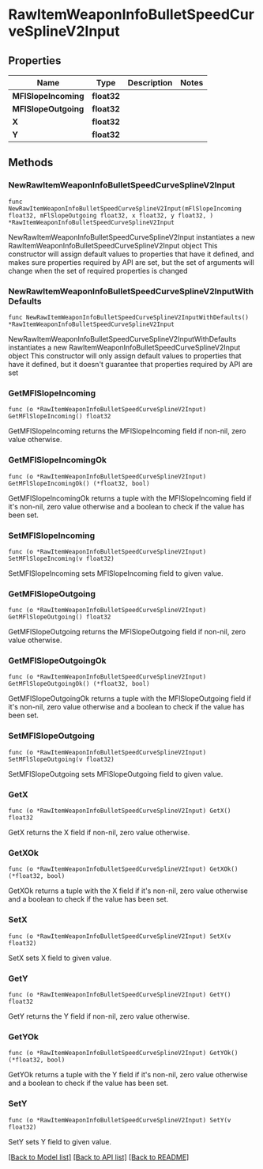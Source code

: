# RawItemWeaponInfoBulletSpeedCurveSplineV2Input

## Properties

Name | Type | Description | Notes
------------ | ------------- | ------------- | -------------
**MFlSlopeIncoming** | **float32** |  | 
**MFlSlopeOutgoing** | **float32** |  | 
**X** | **float32** |  | 
**Y** | **float32** |  | 

## Methods

### NewRawItemWeaponInfoBulletSpeedCurveSplineV2Input

`func NewRawItemWeaponInfoBulletSpeedCurveSplineV2Input(mFlSlopeIncoming float32, mFlSlopeOutgoing float32, x float32, y float32, ) *RawItemWeaponInfoBulletSpeedCurveSplineV2Input`

NewRawItemWeaponInfoBulletSpeedCurveSplineV2Input instantiates a new RawItemWeaponInfoBulletSpeedCurveSplineV2Input object
This constructor will assign default values to properties that have it defined,
and makes sure properties required by API are set, but the set of arguments
will change when the set of required properties is changed

### NewRawItemWeaponInfoBulletSpeedCurveSplineV2InputWithDefaults

`func NewRawItemWeaponInfoBulletSpeedCurveSplineV2InputWithDefaults() *RawItemWeaponInfoBulletSpeedCurveSplineV2Input`

NewRawItemWeaponInfoBulletSpeedCurveSplineV2InputWithDefaults instantiates a new RawItemWeaponInfoBulletSpeedCurveSplineV2Input object
This constructor will only assign default values to properties that have it defined,
but it doesn't guarantee that properties required by API are set

### GetMFlSlopeIncoming

`func (o *RawItemWeaponInfoBulletSpeedCurveSplineV2Input) GetMFlSlopeIncoming() float32`

GetMFlSlopeIncoming returns the MFlSlopeIncoming field if non-nil, zero value otherwise.

### GetMFlSlopeIncomingOk

`func (o *RawItemWeaponInfoBulletSpeedCurveSplineV2Input) GetMFlSlopeIncomingOk() (*float32, bool)`

GetMFlSlopeIncomingOk returns a tuple with the MFlSlopeIncoming field if it's non-nil, zero value otherwise
and a boolean to check if the value has been set.

### SetMFlSlopeIncoming

`func (o *RawItemWeaponInfoBulletSpeedCurveSplineV2Input) SetMFlSlopeIncoming(v float32)`

SetMFlSlopeIncoming sets MFlSlopeIncoming field to given value.


### GetMFlSlopeOutgoing

`func (o *RawItemWeaponInfoBulletSpeedCurveSplineV2Input) GetMFlSlopeOutgoing() float32`

GetMFlSlopeOutgoing returns the MFlSlopeOutgoing field if non-nil, zero value otherwise.

### GetMFlSlopeOutgoingOk

`func (o *RawItemWeaponInfoBulletSpeedCurveSplineV2Input) GetMFlSlopeOutgoingOk() (*float32, bool)`

GetMFlSlopeOutgoingOk returns a tuple with the MFlSlopeOutgoing field if it's non-nil, zero value otherwise
and a boolean to check if the value has been set.

### SetMFlSlopeOutgoing

`func (o *RawItemWeaponInfoBulletSpeedCurveSplineV2Input) SetMFlSlopeOutgoing(v float32)`

SetMFlSlopeOutgoing sets MFlSlopeOutgoing field to given value.


### GetX

`func (o *RawItemWeaponInfoBulletSpeedCurveSplineV2Input) GetX() float32`

GetX returns the X field if non-nil, zero value otherwise.

### GetXOk

`func (o *RawItemWeaponInfoBulletSpeedCurveSplineV2Input) GetXOk() (*float32, bool)`

GetXOk returns a tuple with the X field if it's non-nil, zero value otherwise
and a boolean to check if the value has been set.

### SetX

`func (o *RawItemWeaponInfoBulletSpeedCurveSplineV2Input) SetX(v float32)`

SetX sets X field to given value.


### GetY

`func (o *RawItemWeaponInfoBulletSpeedCurveSplineV2Input) GetY() float32`

GetY returns the Y field if non-nil, zero value otherwise.

### GetYOk

`func (o *RawItemWeaponInfoBulletSpeedCurveSplineV2Input) GetYOk() (*float32, bool)`

GetYOk returns a tuple with the Y field if it's non-nil, zero value otherwise
and a boolean to check if the value has been set.

### SetY

`func (o *RawItemWeaponInfoBulletSpeedCurveSplineV2Input) SetY(v float32)`

SetY sets Y field to given value.



[[Back to Model list]](../README.md#documentation-for-models) [[Back to API list]](../README.md#documentation-for-api-endpoints) [[Back to README]](../README.md)


